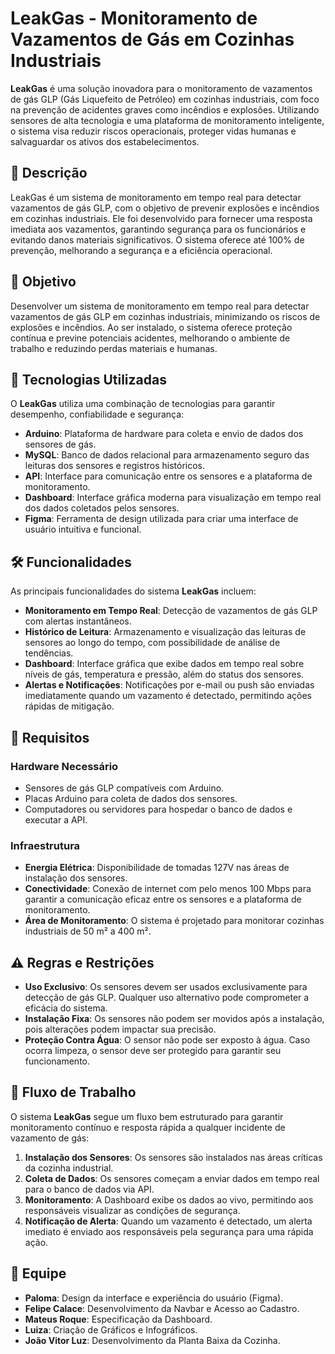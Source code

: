 # LeakGas - Monitoramento de Vazamentos de Gás em Cozinhas Industriais

**LeakGas** é uma solução inovadora para o monitoramento de vazamentos de gás GLP (Gás Liquefeito de Petróleo) em cozinhas industriais, com foco na prevenção de acidentes graves como incêndios e explosões. Utilizando sensores de alta tecnologia e uma plataforma de monitoramento inteligente, o sistema visa reduzir riscos operacionais, proteger vidas humanas e salvaguardar os ativos dos estabelecimentos.

## 🚀 Descrição

LeakGas é um sistema de monitoramento em tempo real para detectar vazamentos de gás GLP, com o objetivo de prevenir explosões e incêndios em cozinhas industriais. Ele foi desenvolvido para fornecer uma resposta imediata aos vazamentos, garantindo segurança para os funcionários e evitando danos materiais significativos. O sistema oferece até 100% de prevenção, melhorando a segurança e a eficiência operacional.

## 🎯 Objetivo

Desenvolver um sistema de monitoramento em tempo real para detectar vazamentos de gás GLP em cozinhas industriais, minimizando os riscos de explosões e incêndios. Ao ser instalado, o sistema oferece proteção contínua e previne potenciais acidentes, melhorando o ambiente de trabalho e reduzindo perdas materiais e humanas.

## 🔧 Tecnologias Utilizadas

O **LeakGas** utiliza uma combinação de tecnologias para garantir desempenho, confiabilidade e segurança:

- **Arduino**: Plataforma de hardware para coleta e envio de dados dos sensores de gás.
- **MySQL**: Banco de dados relacional para armazenamento seguro das leituras dos sensores e registros históricos.
- **API**: Interface para comunicação entre os sensores e a plataforma de monitoramento.
- **Dashboard**: Interface gráfica moderna para visualização em tempo real dos dados coletados pelos sensores.
- **Figma**: Ferramenta de design utilizada para criar uma interface de usuário intuitiva e funcional.

## 🛠️ Funcionalidades

As principais funcionalidades do sistema **LeakGas** incluem:

- **Monitoramento em Tempo Real**: Detecção de vazamentos de gás GLP com alertas instantâneos.
- **Histórico de Leitura**: Armazenamento e visualização das leituras de sensores ao longo do tempo, com possibilidade de análise de tendências.
- **Dashboard**: Interface gráfica que exibe dados em tempo real sobre níveis de gás, temperatura e pressão, além do status dos sensores.
- **Alertas e Notificações**: Notificações por e-mail ou push são enviadas imediatamente quando um vazamento é detectado, permitindo ações rápidas de mitigação.

## 📝 Requisitos

### Hardware Necessário

- Sensores de gás GLP compatíveis com Arduino.
- Placas Arduino para coleta de dados dos sensores.
- Computadores ou servidores para hospedar o banco de dados e executar a API.

### Infraestrutura

- **Energia Elétrica**: Disponibilidade de tomadas 127V nas áreas de instalação dos sensores.
- **Conectividade**: Conexão de internet com pelo menos 100 Mbps para garantir a comunicação eficaz entre os sensores e a plataforma de monitoramento.
- **Área de Monitoramento**: O sistema é projetado para monitorar cozinhas industriais de 50 m² a 400 m².

## ⚠️ Regras e Restrições

- **Uso Exclusivo**: Os sensores devem ser usados exclusivamente para detecção de gás GLP. Qualquer uso alternativo pode comprometer a eficácia do sistema.
- **Instalação Fixa**: Os sensores não podem ser movidos após a instalação, pois alterações podem impactar sua precisão.
- **Proteção Contra Água**: O sensor não pode ser exposto à água. Caso ocorra limpeza, o sensor deve ser protegido para garantir seu funcionamento.

## 🔄 Fluxo de Trabalho

O sistema **LeakGas** segue um fluxo bem estruturado para garantir monitoramento contínuo e resposta rápida a qualquer incidente de vazamento de gás:

1. **Instalação dos Sensores**: Os sensores são instalados nas áreas críticas da cozinha industrial.
2. **Coleta de Dados**: Os sensores começam a enviar dados em tempo real para o banco de dados via API.
3. **Monitoramento**: A Dashboard exibe os dados ao vivo, permitindo aos responsáveis visualizar as condições de segurança.
4. **Notificação de Alerta**: Quando um vazamento é detectado, um alerta imediato é enviado aos responsáveis pela segurança para uma rápida ação.

## 👥 Equipe

- **Paloma**: Design da interface e experiência do usuário (Figma).
- **Felipe Calace**: Desenvolvimento da Navbar e Acesso ao Cadastro.
- **Mateus Roque**: Especificação da Dashboard.
- **Luiza**: Criação de Gráficos e Infográficos.
- **João Vitor Luz**: Desenvolvimento da Planta Baixa da Cozinha.